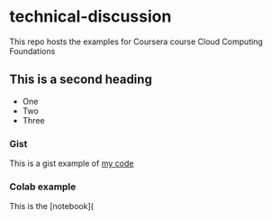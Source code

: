 # technical-discussion
This repo hosts the examples for Coursera course Cloud Computing Foundations

## This is a second heading
* One
* Two
* Three

### Gist
This is a gist example of [my code](https://gist.github.com/massfin/70a2a50a5633b8423a93aedf83c624a3)

### Colab example
This is the [notebook](
